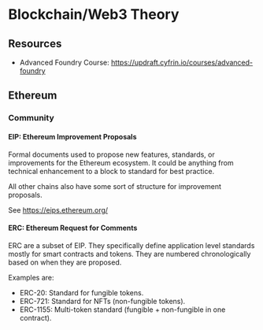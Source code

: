# Blockchain/Web3 Theory

## Resources

- Advanced Foundry Course: <https://updraft.cyfrin.io/courses/advanced-foundry>

## Ethereum

### Community

#### EIP: Ethereum Improvement Proposals

Formal documents used to propose new features, standards, or improvements for the Ethereum ecosystem. It could be anything from technical enhancement to a block to standard for best practice.

All other chains also have some sort of structure for improvement proposals.

See <https://eips.ethereum.org/>

#### ERC: Ethereum Request for Comments

ERC are a subset of EIP. They specifically define application level standards mostly for smart contracts and tokens. They are numbered chronologically based on when they are proposed.

Examples are:

- ERC-20: Standard for fungible tokens.
- ERC-721: Standard for NFTs (non-fungible tokens).
- ERC-1155: Multi-token standard (fungible + non-fungible in one contract).
